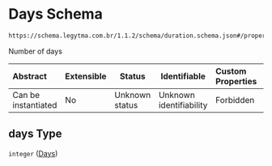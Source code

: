 # Days Schema

```txt
https://schema.legytma.com.br/1.1.2/schema/duration.schema.json#/properties/days
```

Number of days


| Abstract            | Extensible | Status         | Identifiable            | Custom Properties | Additional Properties | Access Restrictions | Defined In                                                                      |
| :------------------ | ---------- | -------------- | ----------------------- | :---------------- | --------------------- | ------------------- | ------------------------------------------------------------------------------- |
| Can be instantiated | No         | Unknown status | Unknown identifiability | Forbidden         | Allowed               | none                | [duration.schema.json\*](../schema/duration.schema.json) |

## days Type

`integer` ([Days](duration-properties-days.md))
